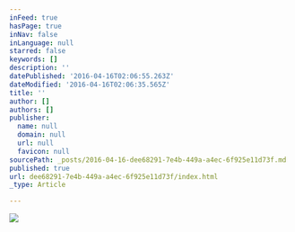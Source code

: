 ```yaml
---
inFeed: true
hasPage: true
inNav: false
inLanguage: null
starred: false
keywords: []
description: ''
datePublished: '2016-04-16T02:06:55.263Z'
dateModified: '2016-04-16T02:06:35.565Z'
title: ''
author: []
authors: []
publisher:
  name: null
  domain: null
  url: null
  favicon: null
sourcePath: _posts/2016-04-16-dee68291-7e4b-449a-a4ec-6f925e11d73f.md
published: true
url: dee68291-7e4b-449a-a4ec-6f925e11d73f/index.html
_type: Article

---
```

![](https://the-grid-user-content.s3-us-west-2.amazonaws.com/2e3b5a54-06d8-4aaf-8642-bb043296f595.jpg)